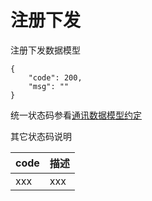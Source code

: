 # 注册下发

注册下发数据模型

```
{
    "code": 200,
    "msg": ""
}
```

统一状态码参看[通讯数据模型约定](/tong-xun-shu-ju-mo-xing-yue-ding.md)

其它状态码说明

| code | 描述 |
| :--- | :--- |
| xxx | xxx |



